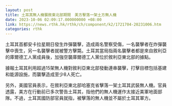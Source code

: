 ```yaml
---
layout: post
title: 土耳其無人機襲敘東北部期間　美方擊落一架土方無人機
date: 2023-10-06 02:09:17.000000000 +08:00
link: https://news.rthk.hk/rthk/ch/component/k2/1721704-20231006.htm
categories: rthk
---
```


土耳其首都安卡拉星期日發生炸彈襲擊，造成兩名警察受傷，一名襲擊者在炸彈襲擊中喪生，另一名襲擊者就被警方擊斃。土耳其當局指兩名襲擊者都是來自敘利亞的庫爾德工人黨成員後，加強空襲庫爾德工人黨位於敘利亞東北部的據點。

據報土耳其利用超過15架無人機對敘利亞東北部發動連串襲擊，打擊目標包括基建和能源設施，而襲擊造成至少8人死亡。

另外，美國官員表示，在敘利亞東北部哈塞克省擊落一架土耳其武裝無人機。官員透露，美方在行動前已多次警告土耳其，指他們的無人機運作太接近美軍地面部隊。不過，土耳其國防部官員就指，被擊落的無人機並不屬於土耳其軍方。
